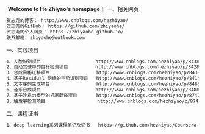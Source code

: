 ​                                                   **Welcome to He Zhiyao's homepage！**
一、相关网页

```bash
贺志尧的博客： http://www.cnblogs.com/hezhiyao/
贺志尧的GitHub： https://github.com/zhiyaohe/ 
贺志尧的个人网页： https://zhiyaohe.github.io/
联系邮箱: zhiyaohe@outlook.com
```
一、实践项目 
```bash
1、人脸识别项目                    http://www.cnblogs.com/hezhiyao/p/8438857.html 
2、自动驾驶中的目标检测项目          http://www.cnblogs.com/hezhiyao/p/8428511.html
3、合成风格迁移项目                 http://www.cnblogs.com/hezhiyao/p/8438850.html
4、基于Residual 网络的手势识别项目   http://www.cnblogs.com/hezhiyao/p/8414540.html
5、文本序列生成项目                 http://www.cnblogs.com/hezhiyao/p/8488888.html
6、音乐合成项目                    http://www.cnblogs.com/hezhiyao/p/8488897.html
7、基于注意力模型的机器翻译项目       http://www.cnblogs.com/hezhiyao/p/8747019.html
8、触发字检测项目                   http://www.cnblogs.com/hezhiyao/p/8747025.html
```
二、课程证书
```bash
1、deep learning系列课程笔记及证书   https://github.com/hezhiyao/Coursera-DL-AndrewNg-Notes/
```

 

